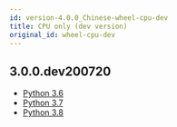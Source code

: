 ```yaml
---
id: version-4.0.0_Chinese-wheel-cpu-dev
title: CPU only (dev version)
original_id: wheel-cpu-dev
---
```


<!--- Licensed to the Apache Software Foundation (ASF) under one or more contributor license agreements.  See the NOTICE file distributed with this work for additional information regarding copyright ownership.  The ASF licenses this file to you under the Apache License, Version 2.0 (the "License"); you may not use this file except in compliance with the License.  You may obtain a copy of the License at http://www.apache.org/licenses/LICENSE-2.0 Unless required by applicable law or agreed to in writing, software distributed under the License is distributed on an "AS IS" BASIS, WITHOUT WARRANTIES OR CONDITIONS OF ANY KIND, either express or implied.  See the License for the specific language governing permissions and limitations under the License.  -->

## 3.0.0.dev200720

- [Python 3.6](https://singa-wheel.s3-ap-southeast-1.amazonaws.com/singa-3.0.0.dev200720-cp36-cp36m-manylinux2014_x86_64.whl)
- [Python 3.7](https://singa-wheel.s3-ap-southeast-1.amazonaws.com/singa-3.0.0.dev200720-cp37-cp37m-manylinux2014_x86_64.whl)
- [Python 3.8](https://singa-wheel.s3-ap-southeast-1.amazonaws.com/singa-3.0.0.dev200720-cp38-cp38-manylinux2014_x86_64.whl)

